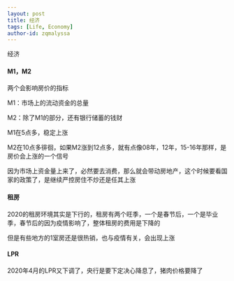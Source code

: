 ```yaml
---
layout: post
title: 经济
tags: [Life, Economy]
author-id: zqmalyssa
---
```


经济

#### M1，M2

两个会影响房价的指标

M1：市场上的流动资金的总量

M2：除了M1的部分，还有银行储蓄的钱财

M1在5点多，稳定上涨

M2在10点多徘徊，如果M2涨到12点多，就有点像08年，12年，15-16年那样，是房价会上涨的一个信号

因为市场上资金量上来了，必然要去消费，那么就会带动房地产，这个时候要看国家的政策了，是继续严控房住不炒还是任其上涨


#### 租房

2020的租房环境其实是下行的，租房有两个旺季，一个是春节后，一个是毕业季，春节后的因为疫情影响了，整体租房的费用是下降的

但是有些地方的1室房还是很热销，也与疫情有关，会出现上涨

#### LPR

2020年4月的LPR又下调了，央行是要下定决心降息了，猪肉价格要降了
